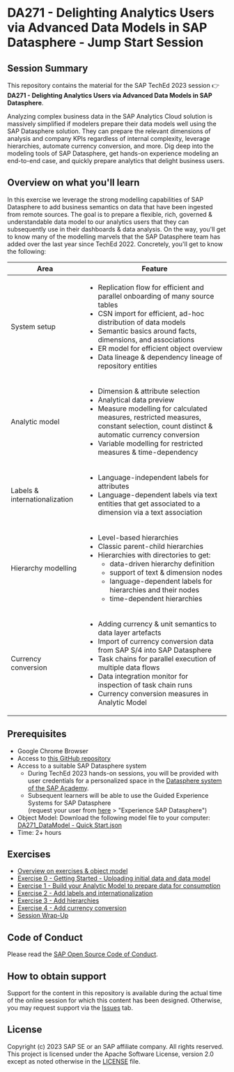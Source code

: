 # DA271 - Delighting Analytics Users via Advanced Data Models in SAP Datasphere - Jump Start Session

## Session Summary

This repository contains the material for the SAP TechEd 2023 session :point_right: **DA271 - Delighting Analytics Users via Advanced Data Models in SAP Datasphere**.

Analyzing complex business data in the SAP Analytics Cloud solution is massively simplified if modelers prepare their data models well using the SAP Datasphere solution. They can prepare the relevant dimensions of analysis and company KPIs regardless of internal complexity, leverage hierarchies, automate currency conversion, and more. Dig deep into the modeling tools of SAP Datasphere, get hands-on experience modeling an end-to-end case, and quickly prepare analytics that delight business users. 

## Overview on what you'll learn

In this exercise we leverage the strong modelling capabilities of SAP Datasphere to add business semantics on data that have been ingested from remote sources. The goal is to prepare a flexible, rich, governed & understandable data model to our analytics users that they can subsequently use in their dashboards & data analysis. On the way, you'll get to know many of the modelling marvels that the SAP Datasphere team has added over the last year since TechEd 2022. Concretely, you'll get to know the following:

| **Area**                      | **Feature**                                                                                                                                                                                                                                                                                          |
|-------------------------------|------------------------------------------------------------------------------------------------------------------------------------------------------------------------------------------------------------------------------------------------------------------------------------------------------|
| System setup                  |<ul><li>Replication flow for efficient and parallel onboarding of many source tables</li><li>CSN import for efficient, ad-hoc distribution of data models</li><li>Semantic basics around facts, dimensions, and associations</li><li>ER model for efficient object overview</li><li>Data lineage & dependency lineage of repository entities</li></ul>|
| Analytic model                | <ul><li>Dimension & attribute selection</li><li>Analytical data preview</li><li>Measure modelling for calculated measures, restricted measures, constant selection, count distinct & automatic currency conversion</li><li>Variable modelling for restricted measures & time-dependency</li></ul>|
| Labels & internationalization | <ul><li>Language-independent labels for attributes</li><li>Language-dependent labels via text entities that get associated to a dimension via a text association</li></ul>|
| Hierarchy modelling           | <ul><li>Level-based hierarchies</li><li>Classic parent-child hierarchies</li><li>Hierarchies with directories to get:<ul><li>data-driven hierarchy definition</li><li>support of text & dimension nodes</li><li>language-dependent labels for hierarchies and their nodes</li><li>time-dependent hierarchies</li></ul></li></ul>|
| Currency conversion           | <ul><li>Adding currency &amp; unit semantics to data layer artefacts</li><li>Import of currency conversion data from SAP S/4 into SAP Datasphere</li><li>Task chains for parallel execution of multiple data flows</li><li>Data integration monitor for inspection of task chain runs</li><li>Currency conversion measures in Analytic Model</li></ul>|

## Prerequisites

-   Google Chrome Browser
-   Access to [this GitHub repository](.)
-   Access to a suitable SAP Datasphere system
    - During TechEd 2023 hands-on sessions, you will be provided with user credentials for a personalized space in the [Datasphere system of the SAP Academy](https://academy.ap11.hcs.cloud.sap/dwaas-ui/index.html). 
    - Subsequent learners will be able to use the Guided Experience Systems for SAP Datasphere <br/> (request your user from [here](https://www.sap.com/products/technology-platform/datasphere.html) > "Experience SAP Datasphere")
-   Object Model: Download the following model file to your computer: [DA271_DataModel - Quick Start.json](./model/DA271_DataModel%20-%20Quick%20Start.json) 
-   Time: 2+ hours 

## Exercises
-   [Overview on exercises & object model](./exercises/overview/)
-   [Exercise 0 - Getting Started - Uploading initial data and data model](exercises/ex0/)
-   [Exercise 1 - Build your Analytic Model to prepare data for consumption](exercises/ex1/)
-   [Exercise 2 - Add labels and internationalization](exercises/ex2/)
-   [Exercise 3 - Add hierarchies](exercises/ex3/)
-   [Exercise 4 - Add currency conversion](exercises/ex4/)
-   [Session Wrap-Up](./exercises/Session%20Wrap-Up/)

## Code of Conduct

Please read the [SAP Open Source Code of Conduct](https://github.com/SAP-samples/.github/blob/main/CODE_OF_CONDUCT.md).

## How to obtain support

Support for the content in this repository is available during the actual time of the online session for which this content has been designed. Otherwise, you may request support via the [Issues](../../issues) tab.

## License

Copyright (c) 2023 SAP SE or an SAP affiliate company. All rights reserved. This project is licensed under the Apache Software License, version 2.0 except as noted otherwise in the [LICENSE](LICENSES/Apache-2.0.txt) file.
